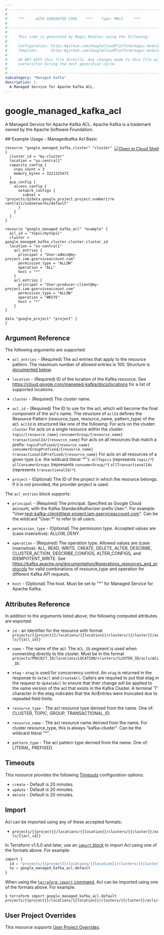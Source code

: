 ```yaml
---
# ----------------------------------------------------------------------------
#
#     ***     AUTO GENERATED CODE    ***    Type: MMv1     ***
#
# ----------------------------------------------------------------------------
#
#     This code is generated by Magic Modules using the following:
#
#     Configuration: https:#github.com/GoogleCloudPlatform/magic-modules/tree/main/mmv1/products/managedkafka/Acl.yaml
#     Template:      https:#github.com/GoogleCloudPlatform/magic-modules/tree/main/mmv1/templates/terraform/resource.html.markdown.tmpl
#
#     DO NOT EDIT this file directly. Any changes made to this file will be
#     overwritten during the next generation cycle.
#
# ----------------------------------------------------------------------------
subcategory: "Managed Kafka"
description: |-
  A Managed Service for Apache Kafka ACL.
---
```


# google_managed_kafka_acl

A Managed Service for Apache Kafka ACL. Apache Kafka is a trademark owned by the Apache Software Foundation.



<div class = "oics-button" style="float: right; margin: 0 0 -15px">
  <a href="https://console.cloud.google.com/cloudshell/open?cloudshell_git_repo=https%3A%2F%2Fgithub.com%2Fterraform-google-modules%2Fdocs-examples.git&cloudshell_image=gcr.io%2Fcloudshell-images%2Fcloudshell%3Alatest&cloudshell_print=.%2Fmotd&cloudshell_tutorial=.%2Ftutorial.md&cloudshell_working_dir=managedkafka_acl_basic&open_in_editor=main.tf" target="_blank">
    <img alt="Open in Cloud Shell" src="//gstatic.com/cloudssh/images/open-btn.svg" style="max-height: 44px; margin: 32px auto; max-width: 100%;">
  </a>
</div>
## Example Usage - Managedkafka Acl Basic


```hcl
resource "google_managed_kafka_cluster" "cluster" {
  cluster_id = "my-cluster"
  location = "us-central1"
  capacity_config {
    vcpu_count = 3
    memory_bytes = 3221225472
  }
  gcp_config {
    access_config {
      network_configs {
        subnet = "projects/${data.google_project.project.number}/regions/us-central1/subnetworks/default"
      }
    }
  }
}

resource "google_managed_kafka_acl" "example" {
  acl_id = "topic/mytopic"
  cluster = google_managed_kafka_cluster.cluster.cluster_id
  location = "us-central1"
    acl_entries {
      principal = "User:admin@my-project.iam.gserviceaccount.com"
      permission_type = "ALLOW"
      operation = "ALL"
      host = "*"
    }
    acl_entries {
      principal = "User:producer-client@my-project.iam.gserviceaccount.com"
      permission_type = "ALLOW"
      operation = "WRITE"
      host = "*"
    }
}

data "google_project" "project" {
}
```

## Argument Reference

The following arguments are supported:


* `acl_entries` -
  (Required)
  The acl entries that apply to the resource pattern. The maximum number of allowed entries is 100.
  Structure is [documented below](#nested_acl_entries).

* `location` -
  (Required)
  ID of the location of the Kafka resource. See https://cloud.google.com/managed-kafka/docs/locations for a list of supported locations.

* `cluster` -
  (Required)
  The cluster name.

* `acl_id` -
  (Required)
  The ID to use for the acl, which will become the final component of the acl's name. The structure of `aclId` defines the Resource Pattern (resource_type, resource_name, pattern_type) of the acl. `aclId` is structured like one of the following:
  For acls on the cluster: `cluster`
  For acls on a single resource within the cluster: `topic/{resource_name}` `consumerGroup/{resource_name}` `transactionalId/{resource_name}`
  For acls on all resources that match a prefix: `topicPrefixed/{resource_name}` `consumerGroupPrefixed/{resource_name}` `transactionalIdPrefixed/{resource_name}`
  For acls on all resources of a given type (i.e. the wildcard literal '*''): `allTopics` (represents `topic/*`) `allConsumerGroups` (represents `consumerGroup/*`) `allTransactionalIds` (represents `transactionalId/*`).


* `project` - (Optional) The ID of the project in which the resource belongs.
    If it is not provided, the provider project is used.



<a name="nested_acl_entries"></a>The `acl_entries` block supports:

* `principal` -
  (Required)
  The principal. Specified as Google Cloud account, with the Kafka StandardAuthorizer prefix User:". For example: "User:test-kafka-client@test-project.iam.gserviceaccount.com". Can be the wildcard "User:*" to refer to all users.

* `permission_type` -
  (Optional)
  The permission type. Accepted values are (case insensitive): ALLOW, DENY.

* `operation` -
  (Required)
  The operation type. Allowed values are (case insensitive): ALL, READ,
  WRITE, CREATE, DELETE, ALTER, DESCRIBE, CLUSTER_ACTION, DESCRIBE_CONFIGS,
  ALTER_CONFIGS, and IDEMPOTENT_WRITE. See https://kafka.apache.org/documentation/#operations_resources_and_protocols
  for valid combinations of resource_type and operation for different Kafka API requests.

* `host` -
  (Optional)
  The host. Must be set to "*" for Managed Service for Apache Kafka.

## Attributes Reference

In addition to the arguments listed above, the following computed attributes are exported:

* `id` - an identifier for the resource with format `projects/{{project}}/locations/{{location}}/clusters/{{cluster}}/acls/{{acl_id}}`

* `name` -
  The name of the acl. The `ACL_ID` segment is used when connecting directly to the cluster. Must be in the format `projects/PROJECT_ID/locations/LOCATION/clusters/CLUSTER_ID/acls/ACL_ID`.

* `etag` -
  `etag` is used for concurrency control. An `etag` is returned in the
  response to `GetAcl` and `CreateAcl`. Callers are required to put that etag
  in the request to `UpdateAcl` to ensure that their change will be applied
  to the same version of the acl that exists in the Kafka Cluster.
  A terminal 'T' character in the etag indicates that the AclEntries were
  truncated due to repeated field limits.

* `resource_type` -
  The acl resource type derived from the name. One of: CLUSTER, TOPIC, GROUP, TRANSACTIONAL_ID.

* `resource_name` -
  The acl resource name derived from the name. For cluster resource_type, this is always "kafka-cluster". Can be the wildcard literal "*".

* `pattern_type` -
  The acl pattern type derived from the name. One of: LITERAL, PREFIXED.


## Timeouts

This resource provides the following
[Timeouts](https://developer.hashicorp.com/terraform/plugin/sdkv2/resources/retries-and-customizable-timeouts) configuration options:

- `create` - Default is 20 minutes.
- `update` - Default is 20 minutes.
- `delete` - Default is 20 minutes.

## Import


Acl can be imported using any of these accepted formats:

* `projects/{{project}}/locations/{{location}}/clusters/{{cluster}}/acls/{{acl_id}}`


In Terraform v1.5.0 and later, use an [`import` block](https://developer.hashicorp.com/terraform/language/import) to import Acl using one of the formats above. For example:

```tf
import {
  id = "projects/{{project}}/locations/{{location}}/clusters/{{cluster}}/acls/{{acl_id}}"
  to = google_managed_kafka_acl.default
}
```

When using the [`terraform import` command](https://developer.hashicorp.com/terraform/cli/commands/import), Acl can be imported using one of the formats above. For example:

```
$ terraform import google_managed_kafka_acl.default projects/{{project}}/locations/{{location}}/clusters/{{cluster}}/acls/{{acl_id}}
```

## User Project Overrides

This resource supports [User Project Overrides](https://registry.terraform.io/providers/hashicorp/google/latest/docs/guides/provider_reference#user_project_override).
